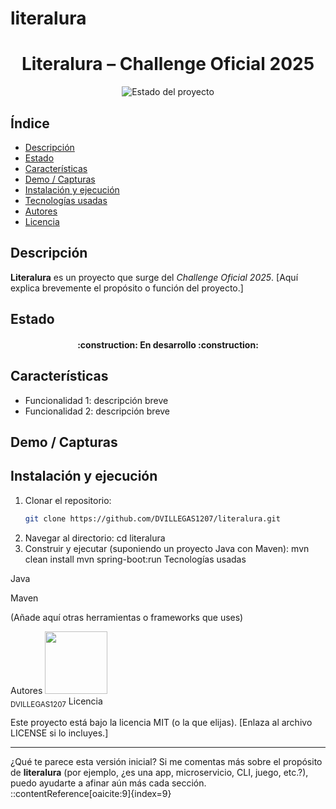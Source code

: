 # literalura
<h1 align="center">Literalura – Challenge Oficial 2025</h1>

<p align="center">
  <!-- Puedes añadir una imagen/logo del proyecto aquí -->
  <!-- ![Logo de Literalura](ruta/a/logo.png) -->
</p>

<p align="center">
  <!-- Ejemplo de badge -->
  <img src="https://img.shields.io/badge/STATUS-En%20desarrollo-yellow" alt="Estado del proyecto">
  <!-- Puedes añadir más badges como licencia, estrellas, etc. -->
</p>

##  Índice
- [Descripción](#descripción)
- [Estado](#estado)
- [Características](#características)
- [Demo / Capturas](#demo--capturas)
- [Instalación y ejecución](#instalación-y-ejecución)
- [Tecnologías usadas](#tecnologías-usadas)
- [Autores](#autores)
- [Licencia](#licencia)

## Descripción
**Literalura** es un proyecto que surge del *Challenge Oficial 2025*. [Aquí explica brevemente el propósito o función del proyecto.]

## Estado
<h4 align="center">
:construction: En desarrollo :construction:
</h4>

## Características
- Funcionalidad 1: descripción breve
- Funcionalidad 2: descripción breve

## Demo / Capturas
<!-- Inserta imágenes o GIFs que muestren alguna funcionalidad -->
<!-- Ejemplo: -->
<!-- ![Pantalla principal](ruta/a/imagen.png) -->

## Instalación y ejecución
1. Clonar el repositorio:
   ```bash
   git clone https://github.com/DVILLEGAS1207/literalura.git

2. Navegar al directorio:
  cd literalura
3. Construir y ejecutar (suponiendo un proyecto Java con Maven):
   mvn clean install
   mvn spring-boot:run
Tecnologías usadas

Java

Maven

(Añade aquí otras herramientas o frameworks que uses)

Autores
<img src="https://avatars.githubusercontent.com/u/DVILLEGAS1207?v=4" width="100"><br><sub>DVILLEGAS1207</sub>
Licencia

Este proyecto está bajo la licencia MIT (o la que elijas). [Enlaza al archivo LICENSE si lo incluyes.]

---

 ¿Qué te parece esta versión inicial? Si me comentas más sobre el propósito de **literalura** (por ejemplo, ¿es una app, microservicio, CLI, juego, etc.?), puedo ayudarte a afinar aún más cada sección.
::contentReference[oaicite:9]{index=9}


   

